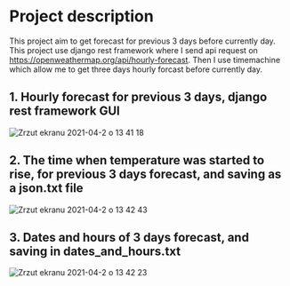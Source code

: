 
# Project description

This project aim to get forecast for previous 3 days before currently day. This project use django rest framework where I send api request on 
https://openweathermap.org/api/hourly-forecast. Then I use timemachine which allow me to get three days hourly forcast before currently day.

## 1. Hourly forecast for previous 3 days, django rest framework GUI

![Zrzut ekranu 2021-04-2 o 13 41 18](https://user-images.githubusercontent.com/56914063/113413139-3954f000-93ba-11eb-9120-de1e23020a65.png)

## 2. The time when temperature was started to rise, for previous 3 days forecast, and saving as a json.txt file

![Zrzut ekranu 2021-04-2 o 13 42 43](https://user-images.githubusercontent.com/56914063/113412925-cf3c4b00-93b9-11eb-934c-f6d64f859b5d.png)

## 3. Dates and hours of 3 days forecast, and saving in dates_and_hours.txt

![Zrzut ekranu 2021-04-2 o 13 42 23](https://user-images.githubusercontent.com/56914063/113413048-0e6a9c00-93ba-11eb-8e3a-c8ea96c0ce8d.png)


